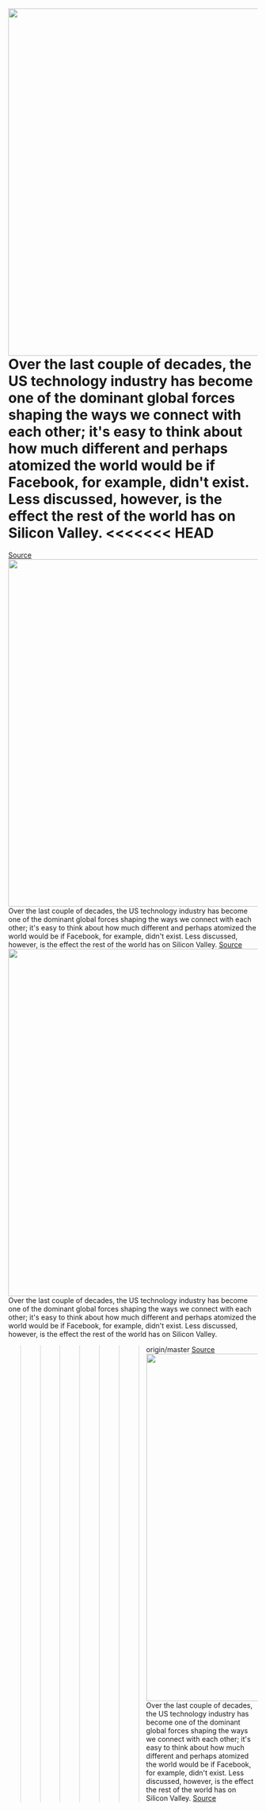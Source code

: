 <img src='https://cdn.vox-cdn.com/thumbor/-GUwcAufuhf_yQkMK39BwEgh2tw=/0x0:3000x1999/1200x800/filters:focal(1178x422:1658x902)/cdn.vox-cdn.com/uploads/chorus_image/image/66364453/669942066.0.jpg' width='700px' /><br/>
Over the last couple of decades, the US technology industry has become one of the dominant global forces shaping the ways we connect with each other; it's easy to think about how much different and perhaps atomized the world would be if Facebook, for example, didn't exist. Less discussed, however, is the effect the rest of the world has on Silicon Valley.
<<<<<<< HEAD
=======
<a href='https://www.theverge.com/2020/2/24/21150943/onezero-medium-h-1b-visa-trump-administration-immigration-policy'> Source <a/><img src='https://cdn.vox-cdn.com/thumbor/-GUwcAufuhf_yQkMK39BwEgh2tw=/0x0:3000x1999/1200x800/filters:focal(1178x422:1658x902)/cdn.vox-cdn.com/uploads/chorus_image/image/66364453/669942066.0.jpg' width='700px' /><br/>
Over the last couple of decades, the US technology industry has become one of the dominant global forces shaping the ways we connect with each other; it's easy to think about how much different and perhaps atomized the world would be if Facebook, for example, didn't exist. Less discussed, however, is the effect the rest of the world has on Silicon Valley.
<a href='https://www.theverge.com/2020/2/24/21150943/onezero-medium-h-1b-visa-trump-administration-immigration-policy'> Source <a/><img src='https://cdn.vox-cdn.com/thumbor/-GUwcAufuhf_yQkMK39BwEgh2tw=/0x0:3000x1999/1200x800/filters:focal(1178x422:1658x902)/cdn.vox-cdn.com/uploads/chorus_image/image/66364453/669942066.0.jpg' width='700px' /><br/>
Over the last couple of decades, the US technology industry has become one of the dominant global forces shaping the ways we connect with each other; it's easy to think about how much different and perhaps atomized the world would be if Facebook, for example, didn't exist. Less discussed, however, is the effect the rest of the world has on Silicon Valley.
>>>>>>> origin/master
<a href='https://www.theverge.com/2020/2/24/21150943/onezero-medium-h-1b-visa-trump-administration-immigration-policy'> Source <a/><img src='https://cdn.vox-cdn.com/thumbor/-GUwcAufuhf_yQkMK39BwEgh2tw=/0x0:3000x1999/1200x800/filters:focal(1178x422:1658x902)/cdn.vox-cdn.com/uploads/chorus_image/image/66364453/669942066.0.jpg' width='700px' /><br/>
Over the last couple of decades, the US technology industry has become one of the dominant global forces shaping the ways we connect with each other; it's easy to think about how much different and perhaps atomized the world would be if Facebook, for example, didn't exist. Less discussed, however, is the effect the rest of the world has on Silicon Valley.
<a href='https://www.theverge.com/2020/2/24/21150943/onezero-medium-h-1b-visa-trump-administration-immigration-policy'> Source <a/>